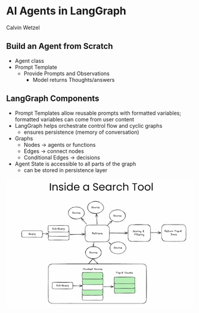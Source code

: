 # AI Agents in LangGraph

Calvin Wetzel

## Build an Agent from Scratch

- Agent class
- Prompt Template
  - Provide Prompts and Observations
    - Model returns Thoughts/answers

## LangGraph Components

- Prompt Templates allow reusable prompts with formatted variables; formatted variables can come from user content
- LangGraph helps orchestrate control flow and cyclic graphs
  - ensures persistence (memory of conversation)
- Graphs
  - Nodes -> agents or functions
  - Edges -> connect nodes
  - Conditional Edges -> decisions
- Agent State is accessible to all parts of the graph
  - can be stored in persistence layer
  
![Search Tool Schematic](img/SearchToolSkematic.png)
